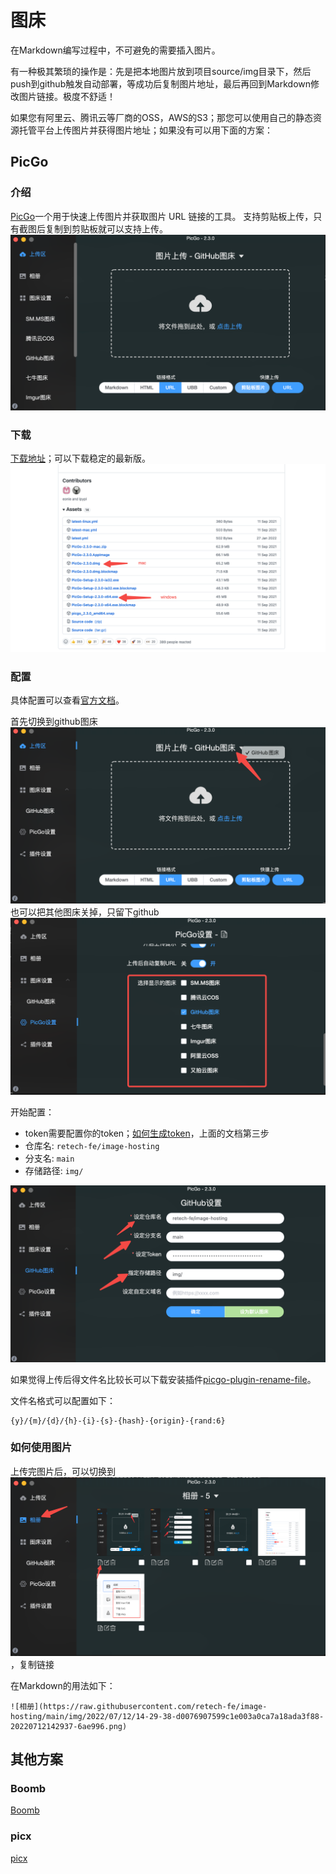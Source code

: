 # 图床

在Markdown编写过程中，不可避免的需要插入图片。

有一种极其繁琐的操作是：先是把本地图片放到项目source/img目录下，然后push到github触发自动部署，等成功后复制图片地址，最后再回到Markdown修改图片链接。极度不舒适！

如果您有阿里云、腾讯云等厂商的OSS，AWS的S3；那您可以使用自己的静态资源托管平台上传图片并获得图片地址；如果没有可以用下面的方案：


## PicGo

### 介绍
[PicGo](https://molunerfinn.com/PicGo/)一个用于快速上传图片并获取图片 URL 链接的工具。
支持剪贴板上传，只有截图后复制到剪贴板就可以支持上传。![](https://raw.githubusercontent.com/retech-fe/image-hosting/main/img/2022/07/12/13-10-45-11d3a4d82ef94465b4d1e90af633c3fb-20220712131044-ca291d.png)

### 下载
[下载地址](https://github.com/Molunerfinn/PicGo/releases)；可以下载稳定的最新版。![](https://raw.githubusercontent.com/retech-fe/image-hosting/main/img/2022/07/12/13-07-00-5028f1118b2eb733ad72036514baf438-20220712130700-5886b6.png)

### 配置

具体配置可以查看[官方文档](https://picgo.github.io/PicGo-Doc/zh/guide/config.html#github%E5%9B%BE%E5%BA%8A)。

首先切换到github图床
![github图床](https://raw.githubusercontent.com/retech-fe/image-hosting/main/img/2022/07/12/14-23-09-77bdb2b495c15542ac342c6481afba8a-20220712142308-9f0a2b.png)
也可以把其他图床关掉，只留下github
![](https://raw.githubusercontent.com/retech-fe/image-hosting/main/img/2022/07/12/14-45-34-7b7898f7be8dc5d23c0bc83f2a93468f-20220712144533-e3b405.png)

开始配置：
+ token需要配置你的token；[如何生成token](https://picgo.github.io/PicGo-Doc/zh/guide/config.html#github%E5%9B%BE%E5%BA%8A)，上面的文档第三步
+ 仓库名: `retech-fe/image-hosting`
+ 分支名: `main`
+ 存储路径: `img/`

![](https://raw.githubusercontent.com/retech-fe/image-hosting/main/img/2022/07/12/13-14-30-9ce2dd5f6af0e658cf66a862e3cd4942-20220712131430-6511eb.png)

如果觉得上传后得文件名比较长可以下载安装插件[picgo-plugin-rename-file](https://github.com/liuwave/picgo-plugin-rename-file#readme)。

文件名格式可以配置如下：
```
{y}/{m}/{d}/{h}-{i}-{s}-{hash}-{origin}-{rand:6}
```

### 如何使用图片

上传完图片后，可以切换到![相册](https://raw.githubusercontent.com/retech-fe/image-hosting/main/img/2022/07/12/14-29-38-d0076907599c1e003a0ca7a18ada3f88-20220712142937-6ae996.png)，复制链接

在Markdown的用法如下：

```
![相册](https://raw.githubusercontent.com/retech-fe/image-hosting/main/img/2022/07/12/14-29-38-d0076907599c1e003a0ca7a18ada3f88-20220712142937-6ae996.png)
```


## 其他方案

### Boomb

[Boomb](https://boomb.cn/login)


### picx

[picx](https://picx.xpoet.cn/#/upload)
